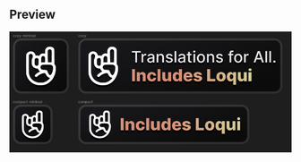 ## Preview

![Preveiw Images](https://github.com/rotgruengelb/some-badges/blob/main/Loqui/loqui_badges-dark/preview.png?raw=true)
